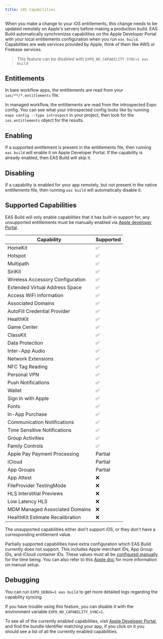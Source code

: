 ```yaml
---
title: iOS Capabilities
---
```


When you make a change to your iOS entitlements, this change needs to be updated remotely on Apple's servers before making a production build. EAS Build automatically synchronizes capabilities on the Apple Developer Portal with your local entitlements configuration when you run `eas build`. Capabilities are web services provided by Apple, think of them like AWS or Firebase services.

> This feature can be disabled with `EXPO_NO_CAPABILITY_SYNC=1 eas build`

## Entitlements

In bare workflow apps, the entitlements are read from your `ios/**/*.entitlements` file.

In managed workflow, the entitlements are read from the introspected Expo config. You can see what your introspected config looks like by running `expo config --type introspect` in your project, then look for the `ios.entitlements` object for the results.

## Enabling

If a supported entitlement is present in the entitlements file, then running `eas build` will enable it on Apple Developer Portal. If the capability is already enabled, then EAS Build will skip it.

## Disabling

If a capability is enabled for your app remotely, but not present in the native entitlements file, then running `eas build` will automatically disable it.

## Supported Capabilities

EAS Build will only enable capabilities that it has built-in support for, any unsupported entitlements must be manually enabled via [Apple developer Portal][apple-dev-portal].

| Capability                       | Supported |
| -------------------------------- | --------- |
| HomeKit                          | ✅        |
| Hotspot                          | ✅        |
| Multipath                        | ✅        |
| SiriKit                          | ✅        |
| Wireless Accessory Configuration | ✅        |
| Extended Virtual Address Space   | ✅        |
| Access WiFi Information          | ✅        |
| Associated Domains               | ✅        |
| AutoFill Credential Provider     | ✅        |
| HealthKit                        | ✅        |
| Game Center                      | ✅        |
| ClassKit                         | ✅        |
| Data Protection                  | ✅        |
| Inter-App Audio                  | ✅        |
| Network Extensions               | ✅        |
| NFC Tag Reading                  | ✅        |
| Personal VPN                     | ✅        |
| Push Notifications               | ✅        |
| Wallet                           | ✅        |
| Sign In with Apple               | ✅        |
| Fonts                            | ✅        |
| In-App Purchase                  | ✅        |
| Communication Notifications      | ✅        |
| Time Sensitive Notifications     | ✅        |
| Group Activities                 | ✅        |
| Family Controls                  | ✅        |
| Apple Pay Payment Processing     | Partial   |
| iCloud                           | Partial   |
| App Groups                       | Partial   |
| App Attest                       | ❌        |
| FileProvider TestingMode         | ❌        |
| HLS Interstitial Previews        | ❌        |
| Low Latency HLS                  | ❌        |
| MDM Managed Associated Domains   | ❌        |
| HealthKit Estimate Recalibration | ❌        |

The unsupported capabilities either don't support iOS, or they don't have a corresponding entitlement value.

Partially supported capabilities have extra configuration which EAS Build currently does not support. This includes Apple merchant IDs, App Group IDs, and iCloud container IDs. These values must all be [configured manually](https://expo.fyi/provisioning-profile-missing-capabilities) for the time being. You can also refer to this [Apple doc](https://developer.apple.com/documentation/xcode/adding-capabilities-to-your-app) for more information on manual setup.

## Debugging

You can run `EXPO_DEBUG=1 eas build` to get more detailed logs regarding the capability syncing.

If you have trouble using this feature, you can disable it with the environment variable `EXPO_NO_CAPABILITY_SYNC=1`.

To see all of the currently enabled capabilities, visit [Apple Developer Portal][apple-dev-portal], and find the bundle identifier matching your app, if you click on it you should see a list of all the currently enabled capabilities.

[apple-dev-portal]: https://developer.apple.com/account/resources/identifiers/list
